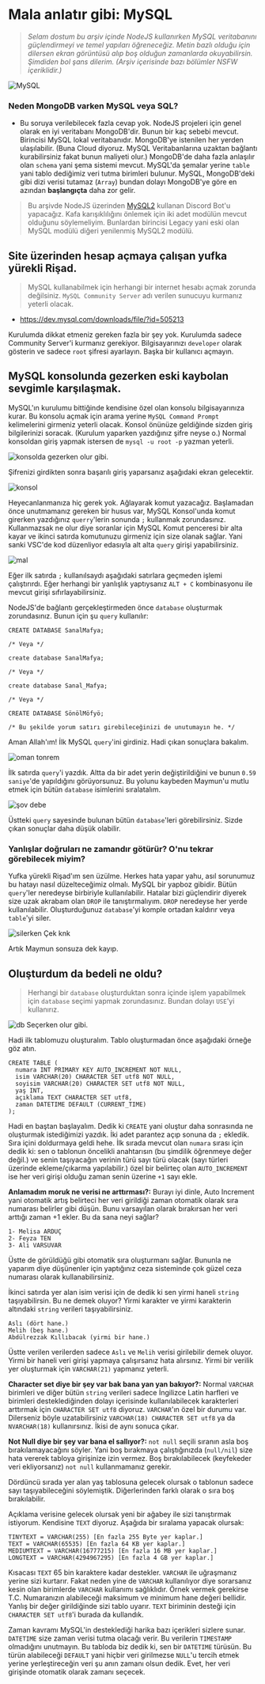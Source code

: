 # Mala anlatır gibi: MySQL
> *Selam dostum bu arşiv içinde NodeJS kullanırken MySQL veritabanını güçlendirmeyi ve temel yapıları öğreneceğiz. Metin bazlı olduğu için dilersen ekran görüntüsü alıp boş olduğun zamanlarda okuyabilirsin. Şimdiden bol şans dilerim. (Arşiv içerisinde bazı bölümler NSFW içeriklidir.)*

![MySQL](https://cdn.discordapp.com/attachments/788489815213211698/845772385176256522/MySQL.png)

### Neden MongoDB varken MySQL veya SQL?
- Bu soruya verilebilecek fazla cevap yok. NodeJS projeleri için genel olarak en iyi veritabanı MongoDB'dir. Bunun bir kaç sebebi mevcut. Birincisi MySQL lokal veritabanıdır. MongoDB'ye istenilen her yerden ulaşılabilir. (Buna Cloud diyoruz. MySQL Veritabanlarına uzaktan bağlantı kurabilirsiniz fakat bunun maliyeti olur.) MongoDB'de daha fazla anlaşılır olan `schema` yani şema sistemi mevcut. MySQL'da şemalar yerine `table` yani tablo dediğimiz veri tutma birimleri bulunur. MySQL, MongoDB'deki gibi dizi verisi tutamaz (`Array`) bundan dolayı MongoDB'ye göre en azından **başlangıçta** daha zor gelir. 

> Bu arşivde NodeJS üzerinden [MySQL2](https://npmjs.com/package/mysql2) kullanan Discord Bot'u yapacağız. Kafa karışıklılığını önlemek için iki adet modülün mevcut olduğunu söylemeliyim. Bunlardan birincisi Legacy yani eski olan MySQL modülü diğeri yenilenmiş MySQL2 modülü. 

## Site üzerinden hesap açmaya çalışan yufka yürekli Rişad.
> MySQL kullanabilmek için herhangi bir internet hesabı açmak zorunda değilsiniz. `MySQL Community Server` adı verilen sunucuyu kurmanız yeterli olacak. 

- https://dev.mysql.com/downloads/file/?id=505213

Kurulumda dikkat etmeniz gereken fazla bir şey yok. Kurulumda sadece Community Server'i kurmanız gerekiyor. Bilgisayarınızı `developer` olarak gösterin ve sadece `root` şifresi ayarlayın. Başka bir kullanıcı açmayın.

## MySQL konsolunda gezerken eski kaybolan sevgimle karşılaşmak.
MySQL'ın kurulumu bittiğinde kendisine özel olan konsolu bilgisayarınıza kurar. Bu konsolu açmak için arama yerine `MySQL Command Prompt` kelimelerini girmeniz yeterli olacak. Konsol önünüze geldiğinde sizden giriş bilgilerinizi soracak. (Kurulum yaparken yazdığınız şifre neyse o.) Normal konsoldan giriş yapmak istersen de `mysql -u root -p` yazman yeterli. 
 
![konsolda gezerken olur gibi.](https://cdn.discordapp.com/attachments/722897282965700643/845967120307191808/Screen_Shot_2021-05-23_at_12.10.44.png)

Şifrenizi girdikten sonra başarılı giriş yaparsanız aşağıdaki ekran gelecektir.

![konsol](https://cdn.discordapp.com/attachments/722897282965700643/845967517406199828/Screen_Shot_2021-05-23_at_12.12.41.png)

Heyecanlanmanıza hiç gerek yok. Ağlayarak komut yazacağız. Başlamadan önce unutmamanız gereken bir husus var, MySQL Konsol'unda komut girerken yazdığınız `querry`'lerin sonunda `;` kullanmak zorundasınız. Kullanmazsak ne olur diye soranlar için MySQL Komut penceresi bir alta kayar ve ikinci satırda komutunuzu girmeniz için size olanak sağlar. Yani sanki VSC'de kod düzenliyor edasıyla alt alta `query` girişi yapabilirsiniz. 

![mal](https://cdn.discordapp.com/attachments/722897282965700643/845968172163006474/Screen_Shot_2021-05-23_at_12.15.17.png)

Eğer ilk satırda `;` kullanılsaydı aşağıdaki satırlara geçmeden işlemi çalıştırırdı. Eğer herhangi bir yanlışlık yaptıysanız `ALT + C` kombinasyonu ile mevcut girişi sıfırlayabilirsiniz.

NodeJS'de bağlantı gerçekleştirmeden önce `database` oluşturmak zorundasınız. Bunun için şu `query` kullanılır:

```
CREATE DATABASE SanalMafya;

/* Veya */

create database SanalMafya;

/* Veya */

create database Sanal_Mafya;

/* Veya */

CREATE DATABASE SönölMöfyö;

/* Bu şekilde yorum satırı girebileceğinizi de unutumayın he. */
```
Aman Allah'ım! İlk MySQL `query`'ini girdiniz. Hadi çıkan sonuçlara bakalım.

![oman tonrem](https://cdn.discordapp.com/attachments/722897282965700643/845969572775591936/Screen_Shot_2021-05-23_at_12.19.59.png)

İlk satırda `query`'i yazdık. Altta da bir adet yerin değiştirildiğini ve bunun `0.59 saniye`'de yapıldığını görüyorsunuz. Bu yolunu kaybeden Maymun'u mutlu etmek için bütün `database` isimlerini sıralatalım.

![şov debe](https://cdn.discordapp.com/attachments/722897282965700643/845970015316213820/Screen_Shot_2021-05-23_at_12.22.40.png)

Üstteki `query` sayesinde bulunan bütün `database`'leri görebilirsiniz. Sizde çıkan sonuçlar daha düşük olabilir. 

### Yanlışlar doğruları ne zamandır götürür? O'nu tekrar görebilecek miyim?
Yufka yürekli Rişad'ım sen üzülme. Herkes hata yapar yahu, asıl sorunumuz bu hatayı nasıl düzelteceğimiz olmalı. MySQL bir yapboz gibidir. Bütün `query`'ler neredeyse birbiriyle kullanılabilir. Hatalar bizi güçlendirir diyerek size uzak akrabam olan `DROP` ile tanıştırmalıyım. `DROP` neredeyse her yerde kullanılabilir. Oluşturduğunuz `database`'yi komple ortadan kaldırır veya `table`'yi siler. 

![silerken Çek knk](https://cdn.discordapp.com/attachments/722897282965700643/845972246316449822/Screen_Shot_2021-05-23_at_12.31.29.png)

Artık Maymun sonsuza dek kayıp.

## Oluşturdum da bedeli ne oldu?
> Herhangi bir `database` oluşturduktan sonra içinde işlem yapabilmek için `database` seçimi yapmak zorundasınız. Bundan dolayı `USE`'yi kullanırız. 

![db Seçerken olur gibi.](https://cdn.discordapp.com/attachments/722897282965700643/845972678594920468/Screen_Shot_2021-05-23_at_12.33.16.png)

Hadi ilk tablomuzu oluşturalım. Tablo oluşturmadan önce aşağıdaki örneğe göz atın.

```
CREATE TABLE (
  numara INT PRIMARY KEY AUTO_INCREMENT NOT NULL,
  isim VARCHAR(20) CHARACTER SET utf8 NOT NULL,
  soyisim VARCHAR(20) CHARACTER SET utf8 NOT NULL,
  yaş INT,
  açıklama TEXT CHARACTER SET utf8,
  zaman DATETIME DEFAULT (CURRENT_TIME) 
);
```

Hadi en baştan başlayalım. Dedik ki `CREATE` yani oluştur daha sonrasında ne oluşturmak istediğimizi yazdık. İki adet parantez açıp sonuna da `;` ekledik. Sıra içini doldurmaya geldi hehe. İlk sırada mevcut olan `numara` sırası için dedik ki: sen o tablonun öncelikli anahtarısın (bu şimdilik öğrenmeye değer değil.) ve senin taşıyacağın verinin türü sayı türü olacak (sayı türleri üzerinde ekleme/çıkarma yapılabilir.) özel bir belirteç olan `AUTO_INCREMENT` ise her veri girişi olduğu zaman senin üzerine `+1` sayı ekle. 

**Anlamadım moruk ne verisi ne arttırması?:** Burayı iyi dinle, Auto Increment yani otomatik artış belirteci her veri girildiği zaman otomatik olarak sıra numarası belirler gibi düşün. Bunu varsayılan olarak bırakırsan her veri arttığı zaman +1 ekler. Bu da sana neyi sağlar?

```
1- Melisa ARDUÇ
2- Feyza TEN
3- Ali VARSUVAR
```

Üstte de görüldüğü gibi otomatik sıra oluşturmanı sağlar. Bununla ne yaparım diye düşünenler için yaptığınız ceza sisteminde çok güzel ceza numarası olarak kullanabilirsiniz.

İkinci satırda yer alan isim verisi için de dedik ki sen yirmi haneli `string` taşıyabilirsin. Bu ne demek oluyor? Yirmi karakter ve yirmi karakterin altındaki `string` verileri taşıyabilirsiniz. 

```
Aslı (dört hane.)
Melih (beş hane.)
Abdülrezzak Kıllıbacak (yirmi bir hane.)
```

Üstte verilen verilerden sadece `Aslı` ve `Melih` verisi girilebilir demek oluyor. Yirmi bir haneli veri girişi yapmaya çalışırsanız hata alırsınız. Yirmi bir verilik yer oluşturmak için `VARCHAR(21)` yapmanız yeterli. 

**Character set diye bir şey var bak bana yan yan bakıyor?:** Normal `VARCHAR` birimleri ve diğer bütün `string` verileri sadece İngilizce Latin harfleri ve birimleri desteklediğinden dolayı içerisinde kullanılabilecek karakterleri arttırmak için `CHARACTER SET utf8` diyoruz. `VARCHAR`'ın özel bir durumu var. Dilerseniz böyle uzatabilirsiniz `VARCHAR(18) CHARACTER SET utf8` ya da `NVARCHAR(18)` kullanırsınız. İkisi de aynı sonuca çıkar.

**Not Null diye bir şey var bana el sallıyor?:** `not null` seçili sıranın asla boş bırakılamayacağını söyler. Yani boş bırakmaya çalıştığınızda (`null/nil`) size hata vererek tabloya girişinize izin vermez. Boş bırakılabilecek (keyfekeder veri ekliyorsanız) `not null` kullanmamanız gerekir.

Dördüncü sırada yer alan yaş tablosuna gelecek olursak o tablonun sadece sayı taşıyabileceğini söylemiştik. Diğerlerinden farklı olarak o sıra boş bırakılabilir. 

Açıklama verisine gelecek olursak yeni bir ağabey ile sizi tanıştırmak istiyorum. Kendisine `TEXT` diyoruz. Aşağıda bir sıralama yapacak olursak:

```
TINYTEXT = VARCHAR(255) [En fazla 255 Byte yer kaplar.]
TEXT = VARCHAR(65535) [En fazla 64 KB yer kaplar.]
MEDIUMTEXT = VARCHAR(16777215) [En fazla 16 MB yer kaplar.]
LONGTEXT = VARCHAR(4294967295) [En fazla 4 GB yer kaplar.]
```

Kısacası `TEXT` 65 bin karaktere kadar destekler. `VARCHAR` ile uğraşmanız yerine sizi kurtarır. Fakat neden yine de `VARCHAR` kullanılıyor diye sorarsanız kesin olan birimlerde `VARCHAR` kullanımı sağlıklıdır. Örnek vermek gerekirse T.C. Numaranızın alabileceği maksimum ve minimum hane değeri bellidir. Yanlış bir değer girildiğinde sizi tablo uyarır. `TEXT` biriminin desteği için `CHARACTER SET utf8`'i burada da kullandık.

Zaman kavramı MySQL'in desteklediği harika bazı içerikleri sizlere sunar. `DATETIME` size zaman verisi tutma olacağı verir. Bu verilerin `TIMESTAMP` olmadığını unutmayın. Bu tabloda biz dedik ki, sen bir `DATETIME` türüsün. Bu türün alabileceği `DEFAULT` yani hiçbir veri girilmezse `NULL`'u tercih etmek yerine yerleştireceğin veri şu anın zamanı olsun dedik. Evet, her veri girişinde otomatik olarak zamanı seçecek. 


